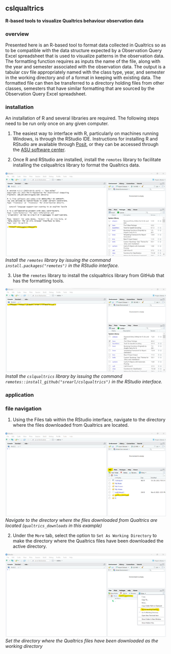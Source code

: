## cslqualtrics

**R-based tools to visualize Qualtrics behaviour observation data**

### overview

Presented here is an R-based tool to format data collected in Qualtrics so as to be compatible with the data structure expected by a Observation Query Excel spreadsheet that is used to visualize patterns in the observation data. The formatting function requires as inputs the name of the file, along with the year and semester associated with the observation data. The output is a tabular csv file appropriately named with the class type, year, and semester in the working directory and of a format in keeping with existing data. The formatted file can then be transferred to a directory holding files from other classes, semesters that have similar formatting that are sourced by the Observation Query Excel spreadsheet.

### installation

An installation of R and several libraries are required. The following steps need to be run only once on any given computer.

1. The easiest way to interface with R, particularly on machines running Windows, is through the RStudio IDE. Instructions for installing R and RStudio are available through [Posit](https://posit.co/download/rstudio-desktop/), or they can be accessed through the [ASU software center](https://ets.engineering.asu.edu/softwareage/software/). 

2. Once R and RStudio are installed, install the `remotes` library to facilitate installing the cslqualtrics library to format the Qualtrics data.

![](inst/image/rstudio_install_remotes.png)
*Install the `remotes` library by issuing the command `install.packages("remotes")` in the RStudio interface.*

3. Use the `remotes` library to install the cslqualtrics library from GitHub that has the formatting tools.

![](inst/image/rstudio_install_qualtrics.png)
*Install the `cslqualtrics` library by issuing the command `remotes::install_github("srearl/cslqualtrics")` in the RStudio interface.*

### application

### file navigation

1. Using the Files tab within the RStudio interface, navigate to the directory where the files downloaded from Qualtrics are located.

![](inst/image/rstudio_directory_naviation.png)
*Navigate to the directory where the files downloaded from Qualtrics are located (`qualtrics_downloads` in this example)*

2. Under the `More` tab, select the option to `Set As Working Directory` to make the directory where the Qualtrics files have been downloaded the active directory.

![](inst/image/rstudio_set_working_dir.png)
*Set the directory where the Qualtrics files have been downloaded as the working directory*
